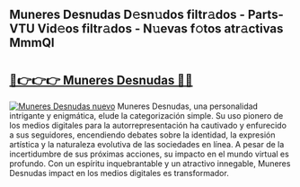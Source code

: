 ## Muneres Desnudas D𝚎sn𝚞dos filtr𝚊dos - Parts-VTU Vid𝚎os filtr𝚊dos - N𝚞evas f𝚘tos atr𝚊ctivas MmmQl

# <h2><a href="http://mb74yq.tromn.icu/?c=Muneres+Desnudas">🔗👉👉👉 Muneres Desnudas 🔗🔗</a></h2>

[![Muneres Desnudas nuevo](https://i.imgur.com/pEAQMta.gif)](http://mb74yq.tromn.icu/?c=Muneres+Desnudas)
Muneres Desnudas, una personalidad intrigante y enigmática, elude la categorización simple. Su uso pionero de los medios digitales para la autorrepresentación ha cautivado y enfurecido a sus seguidores, encendiendo debates sobre la identidad, la expresión artística y la naturaleza evolutiva de las sociedades en línea. A pesar de la incertidumbre de sus próximas acciones, su impacto en el mundo virtual es profundo. Con un espíritu inquebrantable y un atractivo innegable, Muneres Desnudas impact en los medios digitales es transformador.
